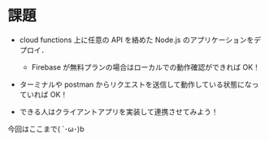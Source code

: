 # 課題

- cloud functions 上に任意の API を絡めた Node.js のアプリケーションをデプロイ．

  - Firebase が無料プランの場合はローカルでの動作確認ができれば OK！

- ターミナルや postman からリクエストを送信して動作している状態になっていれば OK！

- できる人はクライアントアプリを実装して連携させてみよう！

今回はここまで( `･ω･)b
